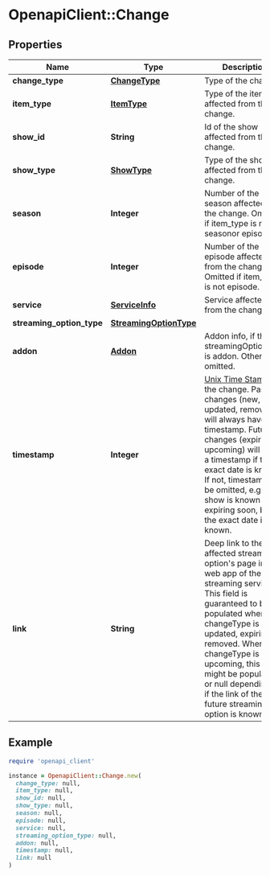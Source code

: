 # OpenapiClient::Change

## Properties

| Name | Type | Description | Notes |
| ---- | ---- | ----------- | ----- |
| **change_type** | [**ChangeType**](ChangeType.md) | Type of the change. |  |
| **item_type** | [**ItemType**](ItemType.md) | Type of the item affected from the change. |  |
| **show_id** | **String** | Id of the show affected from the change. |  |
| **show_type** | [**ShowType**](ShowType.md) | Type of the show affected from the change. |  |
| **season** | **Integer** | Number of the season affected from the change. Omitted if item_type is not seasonor episode. | [optional] |
| **episode** | **Integer** | Number of the episode affected from the change. Omitted if item_type is not episode. | [optional] |
| **service** | [**ServiceInfo**](ServiceInfo.md) | Service affected from the change. |  |
| **streaming_option_type** | [**StreamingOptionType**](StreamingOptionType.md) |  |  |
| **addon** | [**Addon**](Addon.md) | Addon info, if the streamingOptionType is addon. Otherwise omitted. | [optional] |
| **timestamp** | **Integer** | [Unix Time Stamp](https://www.unixtimestamp.com/) of the change. Past changes (new, updated, removed) will always have a timestamp. Future changes (expiring, upcoming) will have a timestamp if the exact date is known. If not, timestamp will be omitted, e.g. a show is known to be expiring soon, but the exact date is not known.  | [optional] |
| **link** | **String** | Deep link to the affected streaming option&#39;s page in the web app of the streaming service. This field is guaranteed to be populated when changeType is new, updated, expiring or removed. When changeType is upcoming, this field might be populated or null depending on if the link of the future streaming option is known.  | [optional] |

## Example

```ruby
require 'openapi_client'

instance = OpenapiClient::Change.new(
  change_type: null,
  item_type: null,
  show_id: null,
  show_type: null,
  season: null,
  episode: null,
  service: null,
  streaming_option_type: null,
  addon: null,
  timestamp: null,
  link: null
)
```

